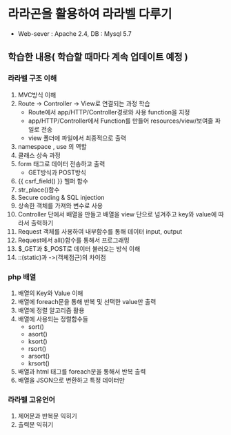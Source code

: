 # 라라곤을 활용하여 라라벨 다루기
* Web-sever : Apache 2.4, DB : Mysql 5.7
## 학습한 내용( 학습할 때마다 계속 업데이트 예정 ) 
### 라라벨 구조 이해
1. MVC방식 이해
2. Route -> Controller -> View로 연결되는 과정 학습
    - Route에서 app/HTTP/Controller경로와 사용 function을 지정
    - app/HTTP/Controller에서 Function를 만들어 resources/view/보여줄 파일로 전송
    - view 폴더에 파일에서 최종적으로 출력
3. namespace , use 의 역할
4. 클래스 상속 과정
5. form 태그로 데이터 전송하고 출력
    - GET방식과 POST방식 
6. {{ csrf_field() }} 헬퍼 함수
7. str_place()함수
8. Secure coding & SQL injection
9. 상속한 객체를 가져와 변수로 사용
10. Controller 단에서 배열을 만들고 배열을 view 단으로 넘겨주고 key와 value에 따라서 출력하기
11. Request 객체를 사용하여 내부함수를 통해 데이터 input, output
12. Request에서 all()함수를 통해서 프로그래밍
13. $_GET과 $_POST로 데이터 불러오는 방식 이해 
14. ::(static)과 ->(객체접근)의 차이점
### php 배열
1. 배열의 Key와 Value 이해
2. 배열에 foreach문을 통해 반복 및 선택한 value만 출력
3. 배열에 정렬 알고리즘 활용
4. 배열에 사용되는 정렬함수들
    - sort()
    - asort()
    - ksort()
    - rsort()
    - arsort()
    - krsort() 
5. 배열과 html 태그를 foreach문을 통해서 반복 출력
6. 배열을 JSON으로 변환하고 특정 데이터만  
### 라라벨 고유언어
1. 제어문과 반복문 익히기
2. 출력문 익히기
